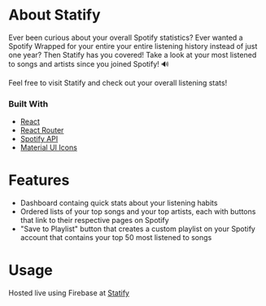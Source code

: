 # About Statify

Ever been curious about your overall Spotify statistics? Ever wanted a Spotify Wrapped for your entire your entire listening history instead of just one year? Then Statify has you covered! Take a look at your most listened to songs and artists since you joined Spotify! :loud_sound:

Feel free to visit Statify and check out your overall listening stats!

### Built With

* [React](https://reactjs.org/docs/getting-started.html)
* [React Router](https://reactrouter.com/)
* [Spotify API](https://developer.spotify.com/documentation/web-api/)
* [Material UI Icons](https://mui.com/components/icons/#main-content)

# Features
* Dashboard containg quick stats about your listening habits
* Ordered lists of your top songs and your top artists, each with buttons that link to their respective pages on Spotify
* "Save to Playlist" button that creates a custom playlist on your Spotify account that contains your top 50 most listened to songs


# Usage
Hosted live using Firebase at [Statify](https://statify-adatias.web.app/)